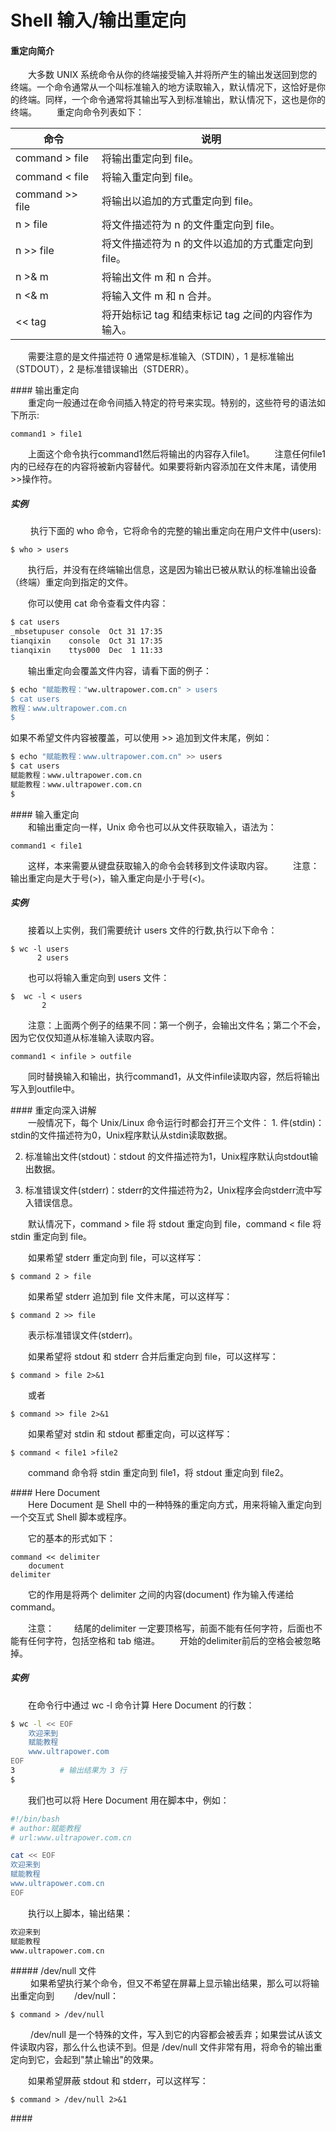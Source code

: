 # Shell 输入/输出重定向 #
#### 重定向简介
<div class='mdContent'>
　　大多数 UNIX 系统命令从你的终端接受输入并将所产生的输出发送回​​到您的终端。一个命令通常从一个叫标准输入的地方读取输入，默认情况下，这恰好是你的终端。同样，一个命令通常将其输出写入到标准输出，默认情况下，这也是你的终端。
　　重定向命令列表如下：

命令	|说明
---|---
command > file	|将输出重定向到 file。
command < file	|将输入重定向到 file。
command >> file	|将输出以追加的方式重定向到 file。
n > file	|将文件描述符为 n 的文件重定向到 file。
n >> file	|将文件描述符为 n 的文件以追加的方式重定向到 file。
n >& m	|将输出文件 m 和 n 合并。
n <& m|	将输入文件 m 和 n 合并。
<< tag	|将开始标记 tag 和结束标记 tag 之间的内容作为输入。

　　需要注意的是文件描述符 0 通常是标准输入（STDIN），1 是标准输出（STDOUT），2 是标准错误输出（STDERR）。

</div>
#### 输出重定向
<div class='mdContent'>
　　重定向一般通过在命令间插入特定的符号来实现。特别的，这些符号的语法如下所示:

	command1 > file1
　　上面这个命令执行command1然后将输出的内容存入file1。
　　注意任何file1内的已经存在的内容将被新内容替代。如果要将新内容添加在文件末尾，请使用>>操作符。


##### 实例
　 　执行下面的 who 命令，它将命令的完整的输出重定向在用户文件中(users):

	$ who > users
　　执行后，并没有在终端输出信息，这是因为输出已被从默认的标准输出设备（终端）重定向到指定的文件。

　　你可以使用 cat 命令查看文件内容：
```bash
$ cat users
_mbsetupuser console  Oct 31 17:35
tianqixin    console  Oct 31 17:35
tianqixin    ttys000  Dec  1 11:33
```
　　输出重定向会覆盖文件内容，请看下面的例子：
```bash
$ echo "赋能教程："ww.ultrapower.com.cn" > users
$ cat users
教程：www.ultrapower.com.cn
$
```
如果不希望文件内容被覆盖，可以使用 >> 追加到文件末尾，例如：
```bash
$ echo "赋能教程：www.ultrapower.com.cn" >> users
$ cat users
赋能教程：www.ultrapower.com.cn
赋能教程：www.ultrapower.com.cn
$
```
</div>
#### 输入重定向
<div class='mdContent'>
　　和输出重定向一样，Unix 命令也可以从文件获取输入，语法为：

	command1 < file1
　　这样，本来需要从键盘获取输入的命令会转移到文件读取内容。
　　注意：输出重定向是大于号(>)，输入重定向是小于号(<)。

##### 实例
　　接着以上实例，我们需要统计 users 文件的行数,执行以下命令：

	$ wc -l users
 	      2 users
　　也可以将输入重定向到 users 文件：

	$  wc -l < users
	       2
　　注意：上面两个例子的结果不同：第一个例子，会输出文件名；第二个不会，因为它仅仅知道从标准输入读取内容。

	command1 < infile > outfile
　　同时替换输入和输出，执行command1，从文件infile读取内容，然后将输出写入到outfile中。

</div>
#### 重定向深入讲解
<div class='mdContent'>
　　一般情况下，每个 Unix/Linux 命令运行时都会打开三个文件：
1. 件(stdin)：stdin的文件描述符为0，Unix程序默认从stdin读取数据。

2. 标准输出文件(stdout)：stdout 的文件描述符为1，Unix程序默认向stdout输出数据。

3. 标准错误文件(stderr)：stderr的文件描述符为2，Unix程序会向stderr流中写入错误信息。

　　默认情况下，command > file 将 stdout 重定向到 file，command < file 将stdin 重定向到 file。
  
　　如果希望 stderr 重定向到 file，可以这样写：

	$ command 2 > file
　　如果希望 stderr 追加到 file 文件末尾，可以这样写：

	$ command 2 >> file
　　表示标准错误文件(stderr)。
  
　　如果希望将 stdout 和 stderr 合并后重定向到 file，可以这样写：

	$ command > file 2>&1

　　或者

	$ command >> file 2>&1
　　如果希望对 stdin 和 stdout 都重定向，可以这样写：

	$ command < file1 >file2
　　command 命令将 stdin 重定向到 file1，将 stdout 重定向到 file2。
  
</div>
#### Here Document
<div class='mdContent'>
　　Here Document 是 Shell 中的一种特殊的重定向方式，用来将输入重定向到一个交互式 Shell 脚本或程序。

　　它的基本的形式如下：

	command << delimiter
	    document
	delimiter
　　它的作用是将两个 delimiter 之间的内容(document) 作为输入传递给 command。

　　注意：
　　结尾的delimiter 一定要顶格写，前面不能有任何字符，后面也不能有任何字符，包括空格和 tab 缩进。
　　开始的delimiter前后的空格会被忽略掉。
##### 实例
　　在命令行中通过 wc -l 命令计算 Here Document 的行数：
  
```bash
$ wc -l << EOF
    欢迎来到
    赋能教程
    www.ultrapower.com
EOF
3          # 输出结果为 3 行
$
```
　　我们也可以将 Here Document 用在脚本中，例如：
```bash
#!/bin/bash
# author:赋能教程
# url:www.ultrapower.com.cn

cat << EOF
欢迎来到
赋能教程
www.ultrapower.com.cn
EOF
```
　　执行以上脚本，输出结果：
```bash
欢迎来到
赋能教程
www.ultrapower.com.cn
```
</div>
##### /dev/null 文件
<div class='mdContent'>
 　　 如果希望执行某个命令，但又不希望在屏幕上显示输出结果，那么可以将输出重定向到     　　/dev/null：

	$ command > /dev/null
 　　 /dev/null 是一个特殊的文件，写入到它的内容都会被丢弃；如果尝试从该文件读取内容，那么什么也读不到。但是 /dev/null 文件非常有用，将命令的输出重定向到它，会起到"禁止输出"的效果。

　　如果希望屏蔽 stdout 和 stderr，可以这样写：

	$ command > /dev/null 2>&1

</div>
#### 